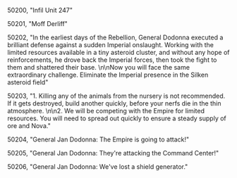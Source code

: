 ﻿50200, "Infil Unit 247"

50201, "Moff  Derliff"

50202, "In the earliest days of the Rebellion, General Dodonna executed a brilliant defense against a sudden Imperial onslaught.  Working with the limited resources available in a tiny asteroid cluster, and without any hope of reinforcements, he drove back the Imperial forces, then took the fight to them and shattered their base. \n\nNow you will face the same extraordinary challenge.  Eliminate the Imperial presence in the Silken asteroid field"

50203, "1. Killing any of the animals from the nursery is not recommended. If it gets destroyed, build another quickly, before your nerfs die in the thin atmosphere. \n\n2. We will be competing with the Empire for limited resources. You will need to spread out quickly to ensure a steady supply of ore and Nova."

50204, "General Jan Dodonna: The Empire is going to attack!"

50205, "General Jan Dodonna:  They're attacking the Command Center!"

50206, "General Jan Dodonna: We've lost a shield generator."


